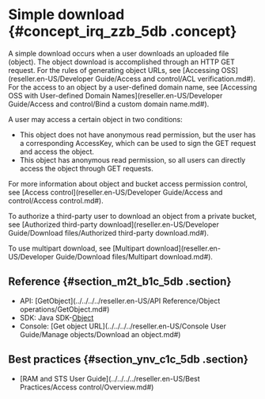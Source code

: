 # Simple download {#concept_irq_zzb_5db .concept}

A simple download occurs when a user downloads an uploaded file \(object\). The object download is accomplished through an HTTP GET request. For the rules of generating object URLs, see [Accessing OSS](reseller.en-US/Developer Guide/Access and control/ACL verification.md#). For the access to an object by a user-defined domain name, see [Accessing OSS with User-defined Domain Names](reseller.en-US/Developer Guide/Access and control/Bind a custom domain name.md#).

A user may access a certain object in two conditions:

-   This object does not have anonymous read permission, but the user has a corresponding AccessKey, which can be used to sign the GET request and access the object.
-   This object has anonymous read permission, so all users can directly access the object through GET requests.

For more information about object and bucket access permission control, see [Access control](reseller.en-US/Developer Guide/Access and control/Access control.md#).

To authorize a third-party user to download an object from a private bucket, see [Authorized third-party download](reseller.en-US/Developer Guide/Download files/Authorized third-party download.md#).

To use multipart download, see [Multipart download](reseller.en-US/Developer Guide/Download files/Multipart download.md#).

## Reference {#section_m2t_b1c_5db .section}

-   API: [GetObject](../../../../reseller.en-US/API Reference/Object operations/GetObject.md#)
-   SDK: Java SDK-[Object](https://partners-intl.aliyun.com/help/doc-detail/32014.htm)
-   Console: [Get object URL](../../../../reseller.en-US/Console User Guide/Manage objects/Download an object.md#)

## Best practices {#section_ynv_c1c_5db .section}

-   [RAM and STS User Guide](../../../../reseller.en-US/Best Practices/Access control/Overview.md#)

